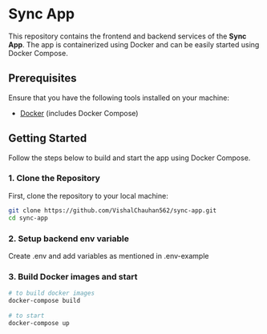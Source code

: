 # Sync App

This repository contains the frontend and backend services of the **Sync App**. The app is containerized using Docker and can be easily started using Docker Compose.

## Prerequisites

Ensure that you have the following tools installed on your machine:
- [Docker](https://www.docker.com/get-started) (includes Docker Compose)

## Getting Started

Follow the steps below to build and start the app using Docker Compose.

### 1. Clone the Repository

First, clone the repository to your local machine:

```bash
git clone https://github.com/VishalChauhan562/sync-app.git
cd sync-app
```

### 2. Setup backend env variable

Create .env and add variables as mentioned in .env-example

### 3. Build Docker images and start

```bash
# to build docker images
docker-compose build
 
# to start 
docker-compose up
```
